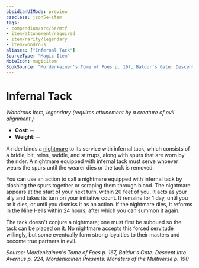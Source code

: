 ```yaml
---
obsidianUIMode: preview
cssclass: json5e-item
tags:
- compendium/src/5e/mtf
- item/attunement/required
- item/rarity/legendary
- item/wondrous
aliases: ["Infernal Tack"]
SourceType: "Magic Item"
NoteIcon: magicitem
BookSource: "Mordenkainen's Tome of Foes p. 167, Baldur's Gate: Descent Into Avernus p. 224, Mordenkainen Presents: Monsters of the Multiverse p. 190"
---
```

# Infernal Tack
*Wondrous Item, legendary (requires attunement by a creature of evil alignment.)*  

- **Cost**: ⏤
- **Weight**: ⏤

A rider binds a [nightmare](/2-Mechanics/CLI/bestiary/fiend/nightmare.md) to its service with infernal tack, which consists of a bridle, bit, reins, saddle, and stirrups, along with spurs that are worn by the rider. A nightmare equipped with infernal tack must serve whoever wears the spurs until the wearer dies or the tack is removed.

You can use an action to call a nightmare equipped with infernal tack by clashing the spurs together or scraping them through blood. The nightmare appears at the start of your next turn, within 20 feet of you. It acts as your ally and takes its turn on your initiative count. It remains for 1 day, until you or it dies, or until you dismiss it as an action. If the nightmare dies, it reforms in the Nine Hells within 24 hours, after which you can summon it again.

The tack doesn't conjure a nightmare; one must first be subdued so the tack can be placed on it. No nightmare accepts this forced servitude willingly, but some eventually form strong loyalties to their masters and become true partners in evil.

*Source: Mordenkainen's Tome of Foes p. 167, Baldur's Gate: Descent Into Avernus p. 224, Mordenkainen Presents: Monsters of the Multiverse p. 190*
